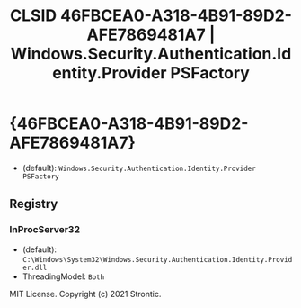 ﻿---
title: "CLSID 46FBCEA0-A318-4B91-89D2-AFE7869481A7 | Windows.Security.Authentication.Identity.Provider PSFactory"
excerpt: What is COM-Object CLSID 46FBCEA0-A318-4B91-89D2-AFE7869481A7?
---

# {46FBCEA0-A318-4B91-89D2-AFE7869481A7}

* (default): `Windows.Security.Authentication.Identity.Provider PSFactory`

## Registry


### InProcServer32

* (default): `C:\Windows\System32\Windows.Security.Authentication.Identity.Provider.dll`
* ThreadingModel: `Both`

MIT License. Copyright (c) 2021 Strontic.


